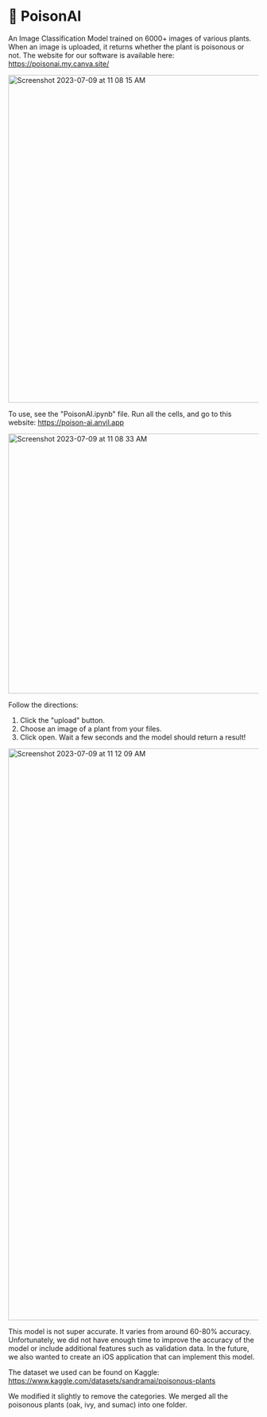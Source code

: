 # 🌿 PoisonAI
An Image Classification Model trained on 6000+ images of various plants. When an image is uploaded, it returns whether the plant is poisonous or not. The website for our software is available here: https://poisonai.my.canva.site/

<img width="658" alt="Screenshot 2023-07-09 at 11 08 15 AM" src="https://github.com/rishabjainX/PoisonAI/assets/86537371/6c457dfd-e172-4a72-bdf1-389bf85b22eb">

To use, see the "PoisonAI.ipynb" file. Run all the cells, and go to this website: https://poison-ai.anvil.app

<img width="522" alt="Screenshot 2023-07-09 at 11 08 33 AM" src="https://github.com/rishabjainX/PoisonAI/assets/86537371/800057d3-1939-4056-8112-71ca14088a32">

Follow the directions:
1) Click the "upload" button.
2) Choose an image of a plant from your files.
3) Click open. Wait a few seconds and the model should return a result!
   
<img width="1148" alt="Screenshot 2023-07-09 at 11 12 09 AM" src="https://github.com/rishabjainX/PoisonAI/assets/86537371/a7236651-9ccf-4a75-9671-6446a3caeb9c">

This model is not super accurate. It varies from around 60-80% accuracy. Unfortunately, we did not have enough time to improve the accuracy of the model or include additional features such as validation data. In the future, we also wanted to create an iOS application that can implement this model.

The dataset we used can be found on Kaggle: https://www.kaggle.com/datasets/sandramai/poisonous-plants

We modified it slightly to remove the categories. We merged all the poisonous plants (oak, ivy, and sumac) into one folder.

